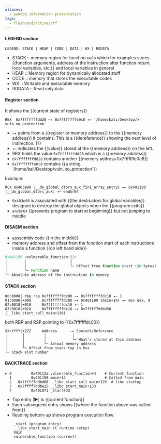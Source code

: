 ```yaml
---
aliases:
  - pwndbg information presentation
tags:
  - flashcard/active/ctf
---
```


#### LEGEND section
```
LEGEND: STACK | HEAP | CODE | DATA | WX | RODATA
```
- STACK :: memory region for function calls which for examples stores {{function arguments, address of the instruction after function return, local variables, etc.}} and local variables in general <!--SR:!2024-12-17,3,250-->
- HEAP :: Memory region for dynamically allocated stuff <!--SR:!2024-12-17,3,248-->
- CODE :: memory that stores the executable codes <!--SR:!2024-12-17,3,237-->
- WX :: Writable and executable memory <!--SR:!2024-12-17,3,248-->
- RODATA :: Read only data <!--SR:!2024-12-17,3,248-->

#### Register section
It shows the {{current state of registers}}
```
RBX  0x7fffffffdd28 —▸ 0x7fffffffe0c8 ◂— '/home/kali/Desktop/> vuln_no_protection'
```
- `—▸` points from a {{register or memory address}} to the {{memory address}} it contains. This is a {{dereference}} showing the next level of indirection. (?)
- `◂—` indicates the {{value}} stored at the {{memory address}} on the left.
- RBX holds the value `0x7fffffffdd28` which is a {{memory address}}
- `0x7fffffffdd28` contains another {{memory address 0x7fffffffe0c8}}
- `0x7fffffffe0c8` contains {{a string '/home/kali/Desktop/vuln_no_protection'}} <!--SR:!2024-12-17,3,237!2024-12-17,3,237!2024-12-17,3,237!2024-12-17,3,237!2024-12-17,3,237!2024-12-17,3,237!2024-12-17,3,237!2024-12-17,3,237!2024-12-17,3,237-->

Example:
```
RCX 0x403e00 (__do_global_dtors_aux_fini_array_entry) —▸ 0x401100 (__do_global_dtors_aux) ◂— endbr64
```
- `0x403e00` is associated with {{the destructors for global variables}} designed to destroy the global objects when the {{program exits}}
- `endbr64` {{prevents program to start at beginning}} but not jumping to middle <!--SR:!2024-12-17,3,248!2024-12-17,3,248!2024-12-17,3,248-->


#### DISASM section
- asssembly code {{in the middle}}
- memory address and offset from the function start of each instructions inside a function {{on left hand side}}
```as
0x401156 <vulnerable_function+32>
│        │                    │
│        │                    └─ Offset from function start (in bytes)   |
│        └─ Function name
└─ Absolute address of the instruction in memory
```
<!--SR:!2024-12-17,3,248!2024-12-17,3,248-->

#### STACK section 

```
00:0000│ rbp rsp 0x7fffffffdc00 —▸ 0x7fffffffdc10 ◂— 1
01:0008│+008     0x7fffffffdc08 —▸ 0x401199 (main+14) ◂— mov eax, 0
02:0010│+010     0x7fffffffdc10 ◂— 1
03:0018│+018     0x7fffffffdc18 —▸ 0x7ffff7ddbd68 (__libc_start_call_main+120)
```
both RBP and RSP pointing to {{0x7fffffffdc00}}
```
XX:YYYY│+ZZZ     Address      —▸ Content/Reference
│       │         │            │
│       │         │            └─ What's stored at this address
│       │         └─ Actual memory address
│       └─ Offset from stack top in hex
└─ Stack slot number
```
<!--SR:!2024-12-17,3,237-->

#### BACKTRACE section
```
► 0         0x40113a vulnerable_function+4    # Current function
  1         0x401199 main+14                  # Called from main
  2   0x7ffff7ddbd68 __libc_start_call_main+120  # libc startup
  3   0x7ffff7ddbe25 __libc_start_main+133
  4         0x401071 _start+33
```
- Top entry (►) is {{current function}}
- Each subsequent entry shows {{where the function above was called from}}
- Reading bottom-up shows program execution flow:
```
    _start (program entry)
    __libc_start_main (C runtime setup)
    main
    vulnerable_function (current)
```
<!--SR:!2024-12-17,3,248!2024-12-17,3,248-->